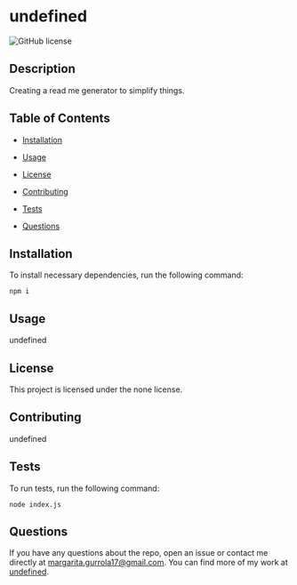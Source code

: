 # undefined
![GitHub license](https://img.shields.io/badge/license-none-blue.svg)

## Description

Creating a read me generator to simplify things.

## Table of Contents 

* [Installation](#installation)

* [Usage](#usage)

* [License](#license)

* [Contributing](#contributing)

* [Tests](#tests)

* [Questions](#questions)

## Installation

To install necessary dependencies, run the following command:

```
npm i
```

## Usage

undefined

## License

This project is licensed under the none license.
  
## Contributing

undefined

## Tests

To run tests, run the following command:

```
node index.js
```

## Questions

If you have any questions about the repo, open an issue or contact me directly at margarita.gurrola17@gmail.com. You can find more of my work at [undefined](https://github.com/undefined/).

